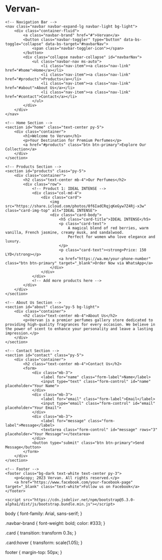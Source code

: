 # Vervan-
<!DOCTYPE html>
<html lang="en">
<head>
    <meta charset="UTF-8">
    <meta name="viewport" content="width=device-width, initial-scale=1.0">
    <title>Vervan - Perfumes Gallery</title>
    <link href="https://cdn.jsdelivr.net/npm/bootstrap@5.3.0-alpha1/dist/css/bootstrap.min.css" rel="stylesheet">
    <link rel="stylesheet" href="styles.css">
</head>
<body>

    <!-- Navigation Bar -->
    <nav class="navbar navbar-expand-lg navbar-light bg-light">
        <div class="container-fluid">
            <a class="navbar-brand" href="#">Vervan</a>
            <button class="navbar-toggler" type="button" data-bs-toggle="collapse" data-bs-target="#navbarNav">
                <span class="navbar-toggler-icon"></span>
            </button>
            <div class="collapse navbar-collapse" id="navbarNav">
                <ul class="navbar-nav ms-auto">
                    <li class="nav-item"><a class="nav-link" href="#home">Home</a></li>
                    <li class="nav-item"><a class="nav-link" href="#products">Products</a></li>
                    <li class="nav-item"><a class="nav-link" href="#about">About Us</a></li>
                    <li class="nav-item"><a class="nav-link" href="#contact">Contact</a></li>
                </ul>
            </div>
        </div>
    </nav>

    <!-- Home Section -->
    <section id="home" class="text-center py-5">
        <div class="container">
            <h1>Welcome to Vervan</h1>
            <p>Your Destination for Premium Perfumes</p>
            <a href="#products" class="btn btn-primary">Explore Our Collection</a>
        </div>
    </section>

    <!-- Products Section -->
    <section id="products" class="py-5">
        <div class="container">
            <h2 class="text-center mb-4">Our Perfumes</h2>
            <div class="row">
                <!-- Product 1: IDEAL INTENSE -->
                <div class="col-md-4">
                    <div class="card">
                        <img src="https://share.icloud.com/photos/0f6IadCRqjqKeGyw7Z4Rj-x3w" class="card-img-top" alt="IDEAL INTENSE">
                        <div class="card-body">
                            <h5 class="card-title">IDEAL INTENSE</h5>
                            <p class="card-text">
                                A magical blend of red berries, warm vanilla, French jasmine, creamy musk, and sandalwood. 
                                Perfect for women who love elegance and luxury.
                            </p>
                            <p class="card-text"><strong>Price: 150 LYD</strong></p>
                            <a href="https://wa.me/your-phone-number" class="btn btn-primary" target="_blank">Order Now via WhatsApp</a>
                        </div>
                    </div>
                </div>
                <!-- Add more products here -->
            </div>
        </div>
    </section>

    <!-- About Us Section -->
    <section id="about" class="py-5 bg-light">
        <div class="container">
            <h2 class="text-center mb-4">About Us</h2>
            <p>Vervan is a premier perfumes gallery store dedicated to providing high-quality fragrances for every occasion. We believe in the power of scent to enhance your personality and leave a lasting impression.</p>
        </div>
    </section>

    <!-- Contact Section -->
    <section id="contact" class="py-5">
        <div class="container">
            <h2 class="text-center mb-4">Contact Us</h2>
            <form>
                <div class="mb-3">
                    <label for="name" class="form-label">Name</label>
                    <input type="text" class="form-control" id="name" placeholder="Your Name">
                </div>
                <div class="mb-3">
                    <label for="email" class="form-label">Email</label>
                    <input type="email" class="form-control" id="email" placeholder="Your Email">
                </div>
                <div class="mb-3">
                    <label for="message" class="form-label">Message</label>
                    <textarea class="form-control" id="message" rows="3" placeholder="Your Message"></textarea>
                </div>
                <button type="submit" class="btn btn-primary">Send Message</button>
            </form>
        </div>
    </section>

    <!-- Footer -->
    <footer class="bg-dark text-white text-center py-3">
        <p>&copy; 2023 Vervan. All rights reserved.</p>
        <a href="https://www.facebook.com/your-facebook-page" target="_blank" class="text-white">Follow us on Facebook</a>
    </footer>

    <script src="https://cdn.jsdelivr.net/npm/bootstrap@5.3.0-alpha1/dist/js/bootstrap.bundle.min.js"></script>
</body>
</html>
body {
    font-family: Arial, sans-serif;
}

.navbar-brand {
    font-weight: bold;
    color: #333;
}

.card {
    transition: transform 0.3s;
}

.card:hover {
    transform: scale(1.05);
}

footer {
    margin-top: 50px;
}
